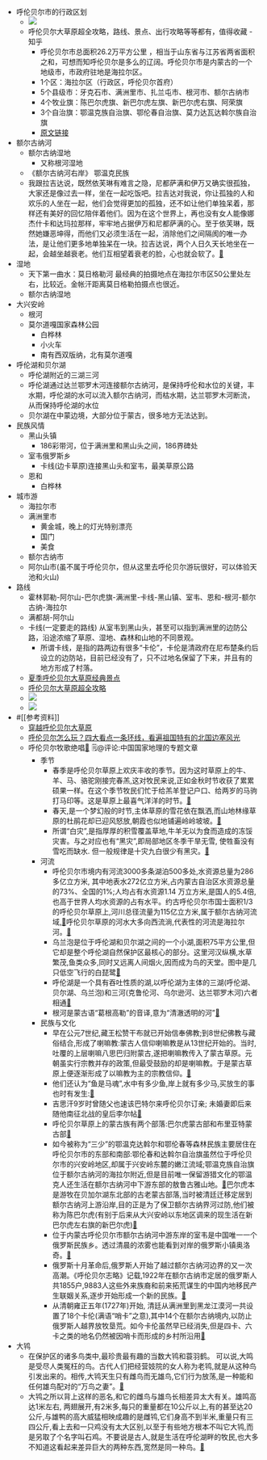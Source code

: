 - 呼伦贝尔市的行政区划
    - ![](https://firebasestorage.googleapis.com/v0/b/firescript-577a2.appspot.com/o/imgs%2Fapp%2Fxinyiheng%2Ffw33_ngec5.png?alt=media&token=9b651b16-5c0c-43e0-852e-1b38ccd153bc)
    - 呼伦贝尔大草原超全攻略，路线、景点、出行攻略等等都有，值得收藏 - 知乎
        - 呼伦贝尔市总面积26.2万平方公里 ，相当于山东省与江苏省两省面积之和，可想而知呼伦贝尔是多么的辽阔。呼伦贝尔市是内蒙古的一个地级市，市政府驻地是海拉尔区。
        - 1个区：海拉尔区（行政区，呼伦贝尔首府）
        - 5个县级市：牙克石市、满洲里市、扎兰屯市、根河市、额尔古纳市
        - 4个牧业旗：陈巴尔虎旗、新巴尔虎左旗、新巴尔虎右旗、阿荣旗
        - 3个自治旗：鄂温克族自治旗、鄂伦春自治旗、莫力达瓦达斡尔族自治旗
        - [原文链接](https://zhuanlan.zhihu.com/p/38154426)
- 额尔古纳河
    - 额尔古纳湿地
        - 又称根河湿地
    - 《额尔古纳河右岸》 鄂温克民族
    - 我跟拉吉达说，既然依芙琳有难言之隐，尼都萨满和伊万又确实很孤独，大家还是像过去一样，坐在一起吃饭吧。拉吉达对我说，你让孤独的人和欢乐的人坐在一起，他们会觉得更加的孤独，还不如让他们单独呆着，那样还有美好的回忆陪伴着他们。因为在这个世界上，再也没有女人能像娜杰什卡和达玛拉那样，牢牢地占据伊万和尼都萨满的心。至于依芙琳，既然她嫌恶坤得，而他们又必须生活在一起，消除他们之间隔阂的唯一办法，是让他们更多地单独呆在一块。拉吉达说，两个人日久天长地坐在一起，会越坐越衰老。他们互相望着衰老的脸，心也就会软了。[🍎](marginnote3app://note/12331116-0419-4C1D-A653-190B20E97020)
- 湿地
    - 天下第一曲水：莫日格勒河 最经典的拍摄地点在海拉尔市区50公里处左右，比较近。金帐汗距离莫日格勒拍摄点也很近。
    - 额尔古纳湿地
- 大兴安岭
    - 根河
    - 莫尔道嘎国家森林公园
        - 白桦林
        - 小火车
        - 南有西双版纳，北有莫尔道嘎
- 呼伦湖和贝尔湖
    - 呼伦湖附近的三湖三河
    - 呼伦湖通过达兰鄂罗木河连接额尔古纳河，是保持呼伦和水位的关键，丰水期，呼伦湖的水可以流入额尔古纳河，而枯水期，达兰鄂罗木河断流，从而保持呼伦湖的水位
    - 贝尔湖在中蒙边境，大部分位于蒙古，很多地方无法达到。
- 民族风情
    - 黑山头镇
        - 186彩带河，位于满洲里和黑山头之间，186界碑处
    - 室韦俄罗斯乡
        - 卡线(边卡草原)连接黑山头和室韦，最美草原公路
    - 恩和
        - 白桦林
- 城市游
    - 海拉尔市
    - 满洲里市
        - 黄金城，晚上的灯光特别漂亮
        - 国门
        - 美食
    - 额尔古纳市
    - 阿尔山市(虽不属于呼伦贝尔，但从这里去呼伦贝尔游玩很好，可以体验天池和火山)
- 路线
    - 霍林郭勒-阿尔山-巴尔虎旗-满洲里-卡线-黑山镇、室韦、恩和-根河-额尔古纳-海拉尔
    - 满都胡-阿尔山
    - 卡线(一定要走的路线) 从室韦到黑山头，甚至可以指到满洲里的边防公路，沿途浓缩了草原、湿地、森林和山地的不同景观。
        - 所谓卡线，是指的路两边有很多“卡伦”，卡伦是清政府在尼布楚条约后设立的边防站，目前已经没有了，只不过地名保留了下来，并且有的地方形成了村落。
    - [夏季呼伦贝尔大草原经典景点](https://zhuanlan.zhihu.com/p/138585105)
    - [呼伦贝尔大草原超全攻略](https://zhuanlan.zhihu.com/p/38154426)
    - ![](https://firebasestorage.googleapis.com/v0/b/firescript-577a2.appspot.com/o/imgs%2Fapp%2Fxinyiheng%2F73i0WN9McC.png?alt=media&token=1f4aa0a6-8894-4e95-976e-d92a27034743)
    - ![](https://firebasestorage.googleapis.com/v0/b/firescript-577a2.appspot.com/o/imgs%2Fapp%2Fxinyiheng%2FfLkt62JDHw.png?alt=media&token=6d6471b9-4470-4379-91ac-b7b5220db1c9)
- #[[参考资料]]
    - [穿越呼伦贝尔大草原](https://www.youtube.com/watch?v=nzxlMQ2NaHc&t=540s)
    - [呼伦贝尔怎么玩？四大看点一条环线，看遍祖国特有的北国边塞风光](https://www.youtube.com/watch?v=HOlV8tvCbgo)
    - 呼伦贝尔牧歌绝唱[🍎](marginnote3app://note/CA772A40-EBCD-43B1-A872-622F6CF0B2EE) 🗒@评论:中国国家地理的专题文章
        - 季节
            - 春季是呼伦贝尔草原上欢庆丰收的季节。因为这时草原上的牛、羊、马、骆驼刚接完春羔,这对牧民来说,正如金秋时节收获了累累硕果一样。在这个季节牧民们忙于给羔羊登记户口、给两岁的马驹打马印等。这是草原上最喜气洋洋的时节。[🍎](marginnote3app://note/7896299A-6711-4713-B8B6-441FFFE7861B)
            - 春天,是一个梦幻般的时节,主体草原的雪花依在飘洒,而山地林缘草原的杜鹃花却已迎风怒放,朝霞也似地铺遍岭岭坡坡。[🍎](marginnote3app://note/55467F9E-689D-4D17-B3CF-9C5D57799129)
            - 所谓“白灾”,是指厚厚的积雪覆盖草地,牛羊无以为食而造成的冻馁灾害。与之对应也有“黑灾”,即局部地区冬季干旱无雪, 使牲畜没有雪吃而缺水.
但一般规律是十灾九白很少有黑灾。[🍎](marginnote3app://note/3030A37E-7688-43F9-9982-A0E5523B740A)
        - 河流
            - 呼伦贝尔市境内有河流3000多条湖泊500多处,水资源总量为286多亿立方米, 其中地表水272亿立方米,占内蒙古自治区水资源总量的73%、全国的1%;人均占有水资源1.14 万立方米,是国人的5.4倍,也高于世界人均水资源的占有水平。约古呼伦贝尔市国士面积1/3 的呼伦贝尔草原上,河川总径流量为115亿立方米,属于额尔古纳河流域,[🍎](marginnote3app://note/04845A07-8FAC-4017-B07B-D46870FB853C)呼伦贝尔草原的河水大多向西流淌,代表性的河流是海拉尔河。[🍎](marginnote3app://note/6A5189FE-6F2B-4A73-B8DD-E3174A7080D9)
            - 乌兰泡是位于呼伦湖和贝尔湖之间的一个小湖,面积75平方公里,但它却是整个呼伦湖自然保护区最核心的部分。这里河汉纵横,水草繁茂,鱼类众多,同时又远离人间烟火,因而成为鸟的天堂。图中是几只低空飞行的白琵鹭[🍎](marginnote3app://note/DFA0DE62-3D46-41BF-A5FB-5A4624A4F478)
            - 呼伦湖是一个具有吞吐性质的湖,以呼伦湖为主体的三湖(呼伦湖、贝尔湖、乌兰泡)和三河(克鲁伦河、乌尔逊河、达兰鄂罗木河)六者相通[🍎](marginnote3app://note/212849AE-3288-4C84-9196-9E389D83729A)
            - 根河是蒙古语“葛根高勒”的音译,意为“清澈透明的河”[🍎](marginnote3app://note/AF74ED91-D14B-4DEE-9B8F-8427EA2CCD23)
        - 民族与文化
            - 早在公元7世纪,藏王松赞干布就已开始信奉佛教;到8世纪佛教与藏俗结合,形成了喇嘛教:蒙古人信仰喇嘛教是从13世纪开始的。当时,吐覆的上层喇嘛八思巴归附蒙古,遂把喇嘛教传入了蒙古草原。元朝虽实行宗教并存的政策,但最受鼓励的却是喇嘛教。于是蒙古草原上便逐渐形成了以嘛教为主的宗教信仰。[🍎](marginnote3app://note/BAF12F42-6C53-414F-84E2-34DBF597F861)
            - 他们还认为“鱼是马魂”,水中有多少鱼,岸上就有多少马,买放生的事也时有发生:[🍎](marginnote3app://note/003812FC-26BD-4BB1-8B48-E0AFB869EE3D)
            - 吉思汗9岁时曾随父也速该巴特尔来呼伦贝尔订亲; 未婚妻即后来随他南征北战的皇后李尔帖[🍎](marginnote3app://note/DED26366-14C0-49B4-B686-0EF3BB7B49CF)
            - 呼伦贝尔草原上的蒙古族有两个部落:巴尔虎蒙古部和布里亚特蒙古部[🍎](marginnote3app://note/D88522A4-4155-416A-A2B2-39DD5AF3CD40)
            - 如今被称为“三少”的鄂温克达斡尔和鄂伦春等森林民族主要居住在呼伦贝尔市的东部和南部:鄂伦春和达斡尔自治旗虽然位于呼伦贝尔市的兴安岭地区,却属于兴安岭东麓的嫩江流域;鄂温克族自治旗位于额尔古纳河的海拉尔附近,但是目前唯一保留游猎文化的鄂温克人还生活在额尔古纳河中下游东部的敖鲁古雅山地。[🍎](marginnote3app://note/233B8264-89DF-47BE-A213-74E811515235)巴尔虎本是游牧在贝加尔湖东北部的古老蒙古部落,当时被清廷迁移定居到额尔古纳河上游沿岸,目的正是为了保卫额尔古纳界河过防,他们被称为陈巴尔虎(有别于后来从大兴安岭以东地区调来的现生活在新巴尔虎左右旗的新巴尔虎)[🍎](marginnote3app://note/46B1C2C2-0615-42B7-8BE4-C7FD234544EE)
            - 位于内蒙古呼伦贝尔市额尔古纳河中游东岸的室韦是中国唯一一个俄罗斯民族乡。透过清晨的浓雾也能看到对岸的俄罗斯小镇奥洛奇。[🍎](marginnote3app://note/339DAA38-7652-407F-B787-D67925E33147)
            - 俄罗斯十月革命后,俄罗斯人开始了越过额尔古纳河边界的又一次高潮。《呼伦贝尔志略》记载,1922年在额尔古纳市定居的俄罗斯人共1855户,9883人这些外来族裔和前来拓荒谋生的中国内地移民产生联姻关系,逐步开始形成一个新的民族。[🍎](marginnote3app://note/83FFC662-8C1F-4C65-B395-15FE25354085)
            - 从清朝雍正五年(1727年)开始, 清廷从满洲里到黑龙江漠河一共设置了18个卡伦(满语“哨卡”之意),其中14个在额尔古纳境内,以防止俄罗斯人越界放牧垦荒。如今卡伦虽然早已经消失,但是四卡、六卡之类的地名仍然被因哨卡而形成的乡村所沿用[🍎](marginnote3app://note/0064584E-91A4-4B80-A941-4C9DB6916D41)
- 大鸨
    - 在保护区的诸多鸟类中,最珍贵最有趣的当数大鸨和蓑羽鹤。
可以说,大鸣是受尽人类冤枉的鸟。古代人们把经营妓院的女人称为老鸨,就是从这种鸟引发出来的。相传,大鸨天生只有雌鸟而无雄鸟,它们行为放荡,是一种能和任何雄鸟配对的“万鸟之妻”。[🍎](marginnote3app://note/F2C5085A-21AC-41D0-BD1A-D4419F2BDF33)
    - 大鸨之所以背上这样的恶名,和它的雌鸟与雄鸟长相差异太大有关。雄鸣高达1米左右, 两翅展开,有2米多,每只的重量都在10公斤以上,有的甚至达20公斤,与雄鸭的高大威猛相映成趣的是雌鸨,它们身高不到半米,重量只有三四公斤,看上去和一只鸡没有太大区别,以至于有些地方根本不叫它大鸨,而是另取了个名字叫石鸡。不要说是古人,就是生活在呼伦湖畔的牧民,也大多不知道这看起来差异巨大的两种东西,宽然是同一种鸟。[🍎](marginnote3app://note/30974E16-E894-47C5-8DF1-0328465834DA)
